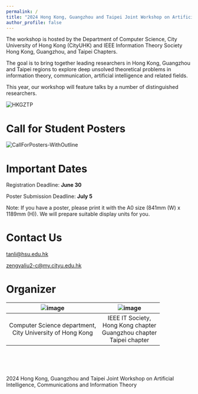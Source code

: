 ```yaml
---
permalink: /
title: "2024 Hong Kong, Guangzhou and Taipei Joint Workshop on Artificial Intelligence, Communications and Information Theory (AICIT2024)"
author_profile: false
---
```



The workshop is hosted by the Department of Computer Science, City University of Hong Kong (CityUHK) and IEEE Information Theory Society Hong Kong, Guangzhou, and Taipei Chapters. 

The goal is to bring together leading researchers in Hong Kong, Guangzhou and Taipei regions to explore deep unsolved theoretical problems in information theory, communication, artificial intelligence and related fields.

This year, our workshop will feature talks by a number of distinguished researchers.

![HKGZTP](https://github.com/HKGZTP/HKGZTP.github.io/assets/167737479/d215d194-3a83-4045-b44e-2514861bff60)

Call for Student Posters
=====
![CallForPosters-WithOutline](https://github.com/HKGZTP/HKGZTP.github.io/assets/167737479/451db791-cae7-454a-844e-73456f789988)



Important Dates
=====

Registration Deadline: <strong> June 30 </strong>

Poster Submission Deadline: <strong> July 5 </strong>

Note: If you have a poster, please print it with the A0 size (841mm (W) x 1189mm (H)). We will prepare suitable display units for you.

Contact Us
=====

tanli@hsu.edu.hk

zengyaliu2-c@my.cityu.edu.hk

Organizer
=====

|![image](https://github.com/HKGZTP/HKGZTP.github.io/assets/167737479/7139a1c8-4699-4e6a-839b-c03d1a3af410) | ![image](https://github.com/HKGZTP/HKGZTP.github.io/assets/167737479/6d2ee4ec-2412-4e2c-a8ff-6e328fdf5258) |
|------------------------------------------------------------------------------------------------------------|------------------------------------------------------------------------------------------------------------|
| <center>Computer Science department, <br> City University of Hong Kong</center>                            | <center>IEEE IT Society, <br> Hong Kong chapter <br> Guangzhou chapter <br> Taipei chapter</center>         |



<br /><br /><br />


2024 Hong Kong, Guangzhou and Taipei Joint Workshop on Artificial Intelligence, Communications and Information Theory




